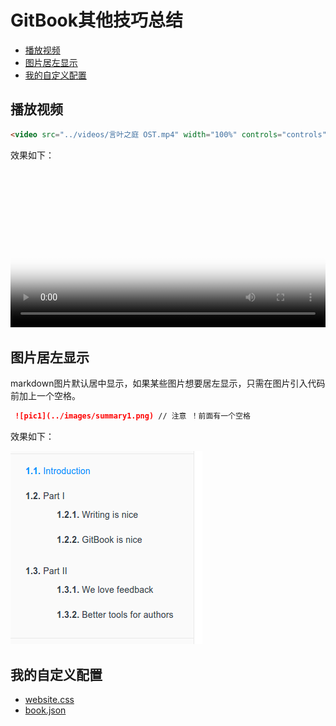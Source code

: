 # GitBook其他技巧总结

- [播放视频](#播放视频)
- [图片居左显示](#图片居左显示)
- [我的自定义配置](#我的自定义配置)



## 播放视频

```html
<video src="../videos/言叶之庭 OST.mp4" width="100%" controls="controls" poster="../videos/言叶之庭Cover.jpg"></video>
```

效果如下：

<video src="../videos/言叶之庭 OST.mp4" width="100%"  controls="controls" poster="../videos/言叶之庭Cover.jpg"></video>



## 图片居左显示

markdown图片默认居中显示，如果某些图片想要居左显示，只需在图片引入代码前加上一个空格。

```markdown
 ![pic1](../images/summary1.png) // 注意 ！前面有一个空格
```
效果如下：

 ![pic1](../images/summary1.png)
 
## 我的自定义配置
- [website.css](https://github.com/ks4na/gitbook-usage/blob/master/styles/website.css)
- [book.json](https://github.com/ks4na/gitbook-usage/blob/master/book.json)

